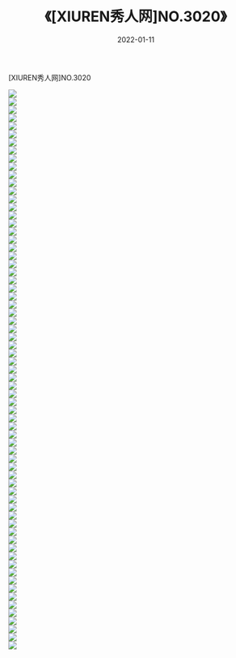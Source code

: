 ﻿---
layout: post
title:  《[XIUREN秀人网]NO.3020》
date:   2022-01-11
img: http://img.660000.xyz/Sharelink/秀人网/秀人网第04部分/[XIUREN秀人网]NO.3020/000.jpg
categories: [美女, 清纯, 唯美]
---

[XIUREN秀人网]NO.3020

 ![](http://img.660000.xyz/Sharelink/秀人网/秀人网第04部分/[XIUREN秀人网]NO.3020/001.jpg) <br>![](http://img.660000.xyz/Sharelink/秀人网/秀人网第04部分/[XIUREN秀人网]NO.3020/002.jpg) <br>![](http://img.660000.xyz/Sharelink/秀人网/秀人网第04部分/[XIUREN秀人网]NO.3020/003.jpg) <br>![](http://img.660000.xyz/Sharelink/秀人网/秀人网第04部分/[XIUREN秀人网]NO.3020/004.jpg) <br>![](http://img.660000.xyz/Sharelink/秀人网/秀人网第04部分/[XIUREN秀人网]NO.3020/005.jpg) <br>![](http://img.660000.xyz/Sharelink/秀人网/秀人网第04部分/[XIUREN秀人网]NO.3020/006.jpg) <br>![](http://img.660000.xyz/Sharelink/秀人网/秀人网第04部分/[XIUREN秀人网]NO.3020/007.jpg) <br>![](http://img.660000.xyz/Sharelink/秀人网/秀人网第04部分/[XIUREN秀人网]NO.3020/008.jpg) <br>![](http://img.660000.xyz/Sharelink/秀人网/秀人网第04部分/[XIUREN秀人网]NO.3020/009.jpg) <br>![](http://img.660000.xyz/Sharelink/秀人网/秀人网第04部分/[XIUREN秀人网]NO.3020/010.jpg) <br>![](http://img.660000.xyz/Sharelink/秀人网/秀人网第04部分/[XIUREN秀人网]NO.3020/011.jpg) <br>![](http://img.660000.xyz/Sharelink/秀人网/秀人网第04部分/[XIUREN秀人网]NO.3020/012.jpg) <br>![](http://img.660000.xyz/Sharelink/秀人网/秀人网第04部分/[XIUREN秀人网]NO.3020/013.jpg) <br>![](http://img.660000.xyz/Sharelink/秀人网/秀人网第04部分/[XIUREN秀人网]NO.3020/014.jpg) <br>![](http://img.660000.xyz/Sharelink/秀人网/秀人网第04部分/[XIUREN秀人网]NO.3020/015.jpg) <br>![](http://img.660000.xyz/Sharelink/秀人网/秀人网第04部分/[XIUREN秀人网]NO.3020/016.jpg) <br>![](http://img.660000.xyz/Sharelink/秀人网/秀人网第04部分/[XIUREN秀人网]NO.3020/017.jpg) <br>![](http://img.660000.xyz/Sharelink/秀人网/秀人网第04部分/[XIUREN秀人网]NO.3020/018.jpg) <br>![](http://img.660000.xyz/Sharelink/秀人网/秀人网第04部分/[XIUREN秀人网]NO.3020/019.jpg) <br>![](http://img.660000.xyz/Sharelink/秀人网/秀人网第04部分/[XIUREN秀人网]NO.3020/020.jpg) <br>![](http://img.660000.xyz/Sharelink/秀人网/秀人网第04部分/[XIUREN秀人网]NO.3020/021.jpg) <br>![](http://img.660000.xyz/Sharelink/秀人网/秀人网第04部分/[XIUREN秀人网]NO.3020/022.jpg) <br>![](http://img.660000.xyz/Sharelink/秀人网/秀人网第04部分/[XIUREN秀人网]NO.3020/023.jpg) <br>![](http://img.660000.xyz/Sharelink/秀人网/秀人网第04部分/[XIUREN秀人网]NO.3020/024.jpg) <br>![](http://img.660000.xyz/Sharelink/秀人网/秀人网第04部分/[XIUREN秀人网]NO.3020/025.jpg) <br>![](http://img.660000.xyz/Sharelink/秀人网/秀人网第04部分/[XIUREN秀人网]NO.3020/026.jpg) <br>![](http://img.660000.xyz/Sharelink/秀人网/秀人网第04部分/[XIUREN秀人网]NO.3020/027.jpg) <br>![](http://img.660000.xyz/Sharelink/秀人网/秀人网第04部分/[XIUREN秀人网]NO.3020/028.jpg) <br>![](http://img.660000.xyz/Sharelink/秀人网/秀人网第04部分/[XIUREN秀人网]NO.3020/029.jpg) <br>![](http://img.660000.xyz/Sharelink/秀人网/秀人网第04部分/[XIUREN秀人网]NO.3020/030.jpg) <br>![](http://img.660000.xyz/Sharelink/秀人网/秀人网第04部分/[XIUREN秀人网]NO.3020/031.jpg) <br>![](http://img.660000.xyz/Sharelink/秀人网/秀人网第04部分/[XIUREN秀人网]NO.3020/032.jpg) <br>![](http://img.660000.xyz/Sharelink/秀人网/秀人网第04部分/[XIUREN秀人网]NO.3020/033.jpg) <br>![](http://img.660000.xyz/Sharelink/秀人网/秀人网第04部分/[XIUREN秀人网]NO.3020/034.jpg) <br>![](http://img.660000.xyz/Sharelink/秀人网/秀人网第04部分/[XIUREN秀人网]NO.3020/035.jpg) <br>![](http://img.660000.xyz/Sharelink/秀人网/秀人网第04部分/[XIUREN秀人网]NO.3020/036.jpg) <br>![](http://img.660000.xyz/Sharelink/秀人网/秀人网第04部分/[XIUREN秀人网]NO.3020/037.jpg) <br>![](http://img.660000.xyz/Sharelink/秀人网/秀人网第04部分/[XIUREN秀人网]NO.3020/038.jpg) <br>![](http://img.660000.xyz/Sharelink/秀人网/秀人网第04部分/[XIUREN秀人网]NO.3020/039.jpg) <br>![](http://img.660000.xyz/Sharelink/秀人网/秀人网第04部分/[XIUREN秀人网]NO.3020/040.jpg) <br>![](http://img.660000.xyz/Sharelink/秀人网/秀人网第04部分/[XIUREN秀人网]NO.3020/041.jpg) <br>![](http://img.660000.xyz/Sharelink/秀人网/秀人网第04部分/[XIUREN秀人网]NO.3020/042.jpg) <br>![](http://img.660000.xyz/Sharelink/秀人网/秀人网第04部分/[XIUREN秀人网]NO.3020/043.jpg) <br>![](http://img.660000.xyz/Sharelink/秀人网/秀人网第04部分/[XIUREN秀人网]NO.3020/044.jpg) <br>![](http://img.660000.xyz/Sharelink/秀人网/秀人网第04部分/[XIUREN秀人网]NO.3020/045.jpg) <br>![](http://img.660000.xyz/Sharelink/秀人网/秀人网第04部分/[XIUREN秀人网]NO.3020/046.jpg) <br>![](http://img.660000.xyz/Sharelink/秀人网/秀人网第04部分/[XIUREN秀人网]NO.3020/047.jpg) <br>![](http://img.660000.xyz/Sharelink/秀人网/秀人网第04部分/[XIUREN秀人网]NO.3020/048.jpg) <br>![](http://img.660000.xyz/Sharelink/秀人网/秀人网第04部分/[XIUREN秀人网]NO.3020/049.jpg) <br>![](http://img.660000.xyz/Sharelink/秀人网/秀人网第04部分/[XIUREN秀人网]NO.3020/050.jpg) <br>![](http://img.660000.xyz/Sharelink/秀人网/秀人网第04部分/[XIUREN秀人网]NO.3020/051.jpg) <br>![](http://img.660000.xyz/Sharelink/秀人网/秀人网第04部分/[XIUREN秀人网]NO.3020/052.jpg) <br>![](http://img.660000.xyz/Sharelink/秀人网/秀人网第04部分/[XIUREN秀人网]NO.3020/053.jpg) <br>![](http://img.660000.xyz/Sharelink/秀人网/秀人网第04部分/[XIUREN秀人网]NO.3020/054.jpg) <br>![](http://img.660000.xyz/Sharelink/秀人网/秀人网第04部分/[XIUREN秀人网]NO.3020/055.jpg) <br>![](http://img.660000.xyz/Sharelink/秀人网/秀人网第04部分/[XIUREN秀人网]NO.3020/056.jpg) <br>![](http://img.660000.xyz/Sharelink/秀人网/秀人网第04部分/[XIUREN秀人网]NO.3020/057.jpg) <br>![](http://img.660000.xyz/Sharelink/秀人网/秀人网第04部分/[XIUREN秀人网]NO.3020/058.jpg) <br>![](http://img.660000.xyz/Sharelink/秀人网/秀人网第04部分/[XIUREN秀人网]NO.3020/059.jpg) <br>![](http://img.660000.xyz/Sharelink/秀人网/秀人网第04部分/[XIUREN秀人网]NO.3020/060.jpg) <br>![](http://img.660000.xyz/Sharelink/秀人网/秀人网第04部分/[XIUREN秀人网]NO.3020/061.jpg) <br>![](http://img.660000.xyz/Sharelink/秀人网/秀人网第04部分/[XIUREN秀人网]NO.3020/062.jpg) <br>![](http://img.660000.xyz/Sharelink/秀人网/秀人网第04部分/[XIUREN秀人网]NO.3020/063.jpg) <br>![](http://img.660000.xyz/Sharelink/秀人网/秀人网第04部分/[XIUREN秀人网]NO.3020/064.jpg) <br>![](http://img.660000.xyz/Sharelink/秀人网/秀人网第04部分/[XIUREN秀人网]NO.3020/065.jpg) <br>![](http://img.660000.xyz/Sharelink/秀人网/秀人网第04部分/[XIUREN秀人网]NO.3020/066.jpg) <br>![](http://img.660000.xyz/Sharelink/秀人网/秀人网第04部分/[XIUREN秀人网]NO.3020/067.jpg) <br>![](http://img.660000.xyz/Sharelink/秀人网/秀人网第04部分/[XIUREN秀人网]NO.3020/068.jpg) <br>![](http://img.660000.xyz/Sharelink/秀人网/秀人网第04部分/[XIUREN秀人网]NO.3020/069.jpg) <br>